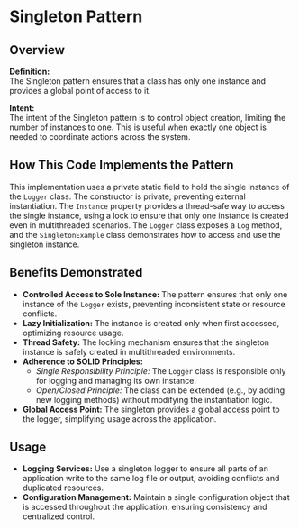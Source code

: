 # Singleton Pattern

## Overview

**Definition:**  
The Singleton pattern ensures that a class has only one instance and provides a global point of access to it.

**Intent:**  
The intent of the Singleton pattern is to control object creation, limiting the number of instances to one. This is useful when exactly one object is needed to coordinate actions across the system.

## How This Code Implements the Pattern

This implementation uses a private static field to hold the single instance of the `Logger` class. The constructor is private, preventing external instantiation. The `Instance` property provides a thread-safe way to access the single instance, using a lock to ensure that only one instance is created even in multithreaded scenarios. The `Logger` class exposes a `Log` method, and the `SingletonExample` class demonstrates how to access and use the singleton instance.

## Benefits Demonstrated

- **Controlled Access to Sole Instance:** The pattern ensures that only one instance of the `Logger` exists, preventing inconsistent state or resource conflicts.
- **Lazy Initialization:** The instance is created only when first accessed, optimizing resource usage.
- **Thread Safety:** The locking mechanism ensures that the singleton instance is safely created in multithreaded environments.
- **Adherence to SOLID Principles:**  
  - *Single Responsibility Principle:* The `Logger` class is responsible only for logging and managing its own instance.
  - *Open/Closed Principle:* The class can be extended (e.g., by adding new logging methods) without modifying the instantiation logic.
- **Global Access Point:** The singleton provides a global access point to the logger, simplifying usage across the application.

## Usage

- **Logging Services:** Use a singleton logger to ensure all parts of an application write to the same log file or output, avoiding conflicts and duplicated resources.
- **Configuration Management:** Maintain a single configuration object that is accessed throughout the application, ensuring consistency and centralized control.